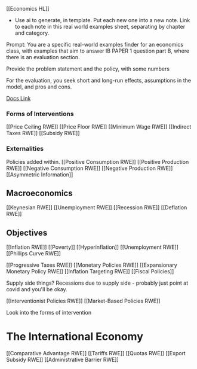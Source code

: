 [[Economics HL]]

- Use ai to generate, in template. Put each new one into a new note. Link to each note in this real world examples sheet, separating by chapter and category.

Prompt: You are a specific real-world examples finder for an economics class, with examples that aim to answer IB PAPER 1 question part B, where there is an evaluation section.

Provide the problem statement and the policy, with some numbers 

For the evaluation, you seek short and long-run effects, assumptions in the model, and pros and cons.

[Docs Link](https://docs.google.com/document/d/16Cy0Q1dGSuLj8rSgYvuJO3_q2-69dVZbPEH243HC8VI/edit)

### Forms of Interventions
[[Price Ceiling RWE]]
[[Price Floor RWE]]
[[Minimum Wage RWE]]
[[Indirect Taxes RWE]]
[[Subsidy RWE]]

### Externalities
Policies added within.
[[Positive Consumption RWE]]
[[Positive Production RWE]]
[[Negative Consumption RWE]]
[[Negative Production RWE]]
[[Asymmetric Information]]
## Macroeconomics
[[Keynesian RWE]]
[[Unemployment RWE]]
[[Recession RWE]]
[[Deflation RWE]]
## Objectives
[[Inflation RWE]]
[[Poverty]]
[[Hyperinflation]]
[[Unemployment RWE]]
[[Phillips Curve RWE]]

[[Progressive Taxes RWE]]
[[Monetary Policies RWE]]
[[Expansionary Monetary Policy RWE]]
[[Inflation Targeting RWE]]
[[Fiscal Policies]]

Supply side things? Recessions due to supply side - probably just point at covid and you'll be okay.

[[Interventionist Policies RWE]]
[[Market-Based Policies RWE]]

Look into the forms of intervention

# The International Economy
[[Comparative Advantage RWE]]
[[Tariffs RWE]]
[[Quotas RWE]]
[[Export Subsidy RWE]]
[[Administrative Barrier RWE]]
